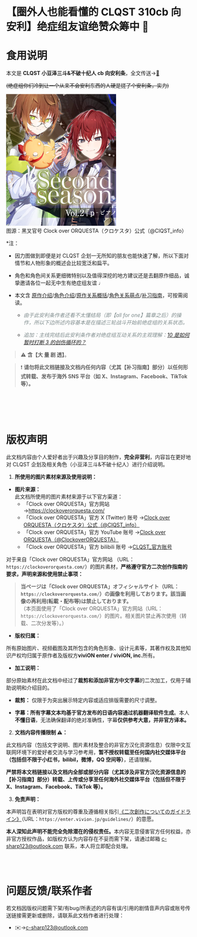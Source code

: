 # 【圈外人也能看懂的 CLQST 310cb 向安利】绝症组友谊绝赞众筹中 🎉

# 食用说明

本文是 **CLQST 小豆泽三斗&不破十纪人 cb 向安利条**，全文传送→<a href="https://c-sharp123.github.io/310cbintro/#/" target="_blank">🌙</a>

<span id="font-gray">~~(绝症组你们冷到让一个从来不会安利东西的人硬是搓了个安利条，实力)~~</span>

<img src="docs/media/img/310_kv.webp" width="300"><br/>
<span id="font-gray">图源：黑叉官号 Clock over ORQUESTA（クロケスタ）公式（@ClQST_info）</span>

\*注：

- 因力图做到即便是对 CLQST 企划一无所知的朋友也能快速了解，所以下面对情节和人物形象的概述会比较宽泛和扁平。

- 角色和角色间关系更细微特别以及值得深挖的地方建议还是去翻原作细品，诚挚邀请各位一起无中生有绝症组友谊 ♩

- 本文含 [原作介绍](./docs/README.md/#原作介绍)/[角色介绍](./docs/README.md/#角色介绍)/[原作关系概括](./docs/README.md/#原作关系概括)/[角色关系萌点](./docs/README.md/#角色关系萌点)/[补习指南](./docs/README.md/#补习指南)，可按需阅读。

  - <i style="color:#7f8c8d;">由于此安利条作者还看不太懂结局（即【all for one】篇章之后）的操作，所以下边所述内容基本是在描述三轮战斗开始前绝症组的关系状态。</i>

  - <i style="color:#7f8c8d;">追加：主线完结后此安利条作者对绝症组互动关系的主观理解：[10 是如何暂时打断 3 的创伤循环的？](./docs/c2.md)</i>

> ⚠️ <b>含【大 量 剧 透】</b>。

> ❗️ <b>请勿将此文档链接及文档内任何内容（尤其【补习指南】部分）以任何形式转载、发布于海外 SNS 平台（如 X、Instagram、Facebook、TikTok 等）。</b>

<br/>
<br/>
<br/>
<br/>

# 版权声明

此文档内容由个人爱好者出于兴趣及分享目的制作，**完全非营利**，内容旨在更好地对 CLQST 企划及相关角色（小豆泽三斗&不破十纪人）进行介绍说明。

1. **所使用的图片素材来源及使用说明：**

- **图片来源：**
  <br/>此文档所使用的图片素材来源于以下官方渠道：
  - 「Clock over ORQUESTA」官方网站 →https://clockoverorquesta.com/
  - 「Clock over ORQUESTA」官方 X (Twitter) 账号 →[Clock over ORQUESTA（クロケスタ）公式（@ClQST_info）](https://x.com/ClQST_info/)
  - 「Clock over ORQUESTA」官方 YouTube 账号 →[Clock over ORQUESTA（@ClockoverORQUESTA）](https://www.youtube.com/@ClockoverORQUESTA)
  - 「Clock over ORQUESTA」官方 bilibili 账号 →[CLQST\_官方账号](https://space.bilibili.com/1759069692)

对于来自「Clock over ORQUESTA」官方网站 （URL：`https://clockoverorquesta.com/`）的图片素材，**严格遵守官方二次创作指南的要求，声明来源和使用禁止事项：**

> **当ページは「Clock over ORQUESTA」オフィシャルサイト（URL：`https://clockoverorquesta.com/`）の画像を利用しております。該当画像の再利用(転載・配布等)は禁止しております。**<br/>
> （本页面使用了「Clock over ORQUESTA」官方网站（URL：`https://clockoverorquesta.com/`）的图片。相关图片禁止再次使用（转载、二次分发等）。）

- **版权归属：**

所有原始图片、视频截图及其所包含的角色形象、设计元素等，其著作权及其他知识产权均归属于原作者及版权方<b>viviON enter / viviON, inc.</b>所有。

- **加工说明：**

部分原始素材在此文档中经过了**裁剪和添加非官方中文字幕**的二次加工，仅用于辅助说明和介绍目的。

  - **裁剪：** 仅限于为突出展示特定内容或适应排版需要的尺寸调整。

  - **字幕：**所有字幕文本均基于官方发布的日语内容**通过机器翻译软件生成**。本人**不懂日语**，无法确保翻译的绝对准确性，字幕**仅供参考大意，并非官方译本。**

2. <b class="mark">文档内容传播限制 ⚠：</b>

此文档内容（包括文字说明、图片素材及整合的非官方汉化资源信息）仅限中文互联网环境下的爱好者交流与学习参考用，**暂不授权转载至任何国内社交媒体平台（包括但不限于小红书，bilibil，微博，QQ 空间等）**，还请理解。

<b class="mark">严禁将本文档链接以及文档内全部或部分内容（尤其涉及非官方汉化资源信息的【补习指南】部分）转载、上传或分享至任何海外社交媒体平台（包括但不限于 X、Instagram、Facebook、TikTok 等）。</b>

3. **免责声明：**

本声明旨在表明对官方版权的尊重及遵循相关指引[《二次創作についてのガイドライン》](https://enter.vivion.jp/guidelines/)（URL：`https://enter.vivion.jp/guidelines/`）的意愿。

<b>本人深知此声明不能完全免除潜在的侵权责任。</b>本内容无意侵害官方任何权益，亦非官方授权作品，如版权方认为内容存在不妥而需下架，请通过邮箱 <c-sharp123@outlook.com> 联系，本人将立即配合处理。
<br/>
<br/>
<br/>
<br/>

# 问题反馈/联系作者

若文档因版权问题需下架/有bug/所表述的内容有误/引用的剧情音声内容或账号传送链接需更新或删除，请联系此文档作者进行处理：

- ✉️→<c-sharp123@outlook.com>

<br/><br/><br/><br/>